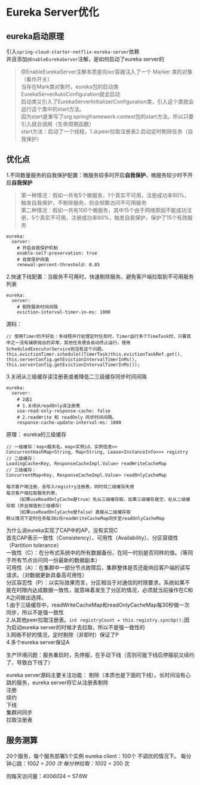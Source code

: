 # Eureka Server优化

## eureka启动原理
引入```spring-cloud-starter-netflix-eureka-server```依赖  
并且添加```@EnableEurekaServer```注解，是如何启动了eureka server的

> @EnableEurekaServer注解本质是向ioc容器注入了一个 Marker 类的对象（看作开关）  
> 当存在Mark类对象时，eureka包的启动类EurekaServerAutoConfiguration就会启动  
> 启动类又引入了EurekaServerInitializerConfiguration类，引入这个类就会运行这个类中的start方法。  
> 因为start是重写了org.springframework.context包的start方法。所以只要引入就会调用（生命周期函数）  
> start方法：启动了一个线程，1.从peer拉取注册表2.启动定时剔除任务（自我保护）


## 优化点
1.不同数量服务的自我保护配置：微服务较多时开启**自我保护**，微服务较少时不开启**自我保护**
> 第一种情况：假如一共有5个微服务，1个真实不可用，注册成功率80%，触发自我保护，不剔除服务，则会频繁访问不可用服务  
> 第二种情况：假如一共有100个微服务，其中15个由于网络原因不能成功注册，5个真实不可用，注册成功率80%，触发自我保护，保护了15个有效服务
```
eureka:
  server:
    # 开启自我保护机制
    enable-self-preservation: true
    # 自我保护阀值
    renewal-percent-threshold: 0.85
```
2.快速下线配置：当服务不可用时，快速剔除服务。避免客户端拉取到不可用服务列表
```
eureka:
  server:
    # 剔除服务时间间隔
    eviction-interval-timer-in-ms: 1000
```
源码：
```
// 使用Timer的不好处：多线程并行处理定时任务时，Timer运行多个TimeTask时，只要其中之一没有捕获抛出的异常，其他任务便会自动终止运行，使用ScheduledExecutorService则没有这个问题。
this.evictionTimer.schedule((TimerTask)this.evictionTaskRef.get(), this.serverConfig.getEvictionIntervalTimerInMs(), this.serverConfig.getEvictionIntervalTimerInMs());
```
3.关闭从三级缓存读注册表或者降低二三级缓存同步时间间隔
```
eureka:
  server:
    # 2选1
    # 1.关闭从readOnly读注册表
    use-read-only-response-cache: false
    # 2.readWrite 和 readOnly 同步时间间隔。
    response-cache-update-interval-ms: 1000
```
原理：
eureka的三级缓存
```
// 一级缓存：map<服务名，map<实例id，实例信息>>
ConcurrentHashMap<String, Map<String, Lease<InstanceInfo>>> registry
// 二级缓存：
LoadingCache<Key, ResponseCacheImpl.Value> readWriteCacheMap
// 三级缓存：
ConcurrentMap<Key, ResponseCacheImpl.Value> readOnlyCacheMap

每次客户端注册，会写入registry注册表，同时将二级缓存失效   
每次客户端拉取服务列表，
    （如果useReadOnlyCache是true）先从三级缓存取，如果三级缓存是空，在从二级缓存取（并且赋值到三级缓存）
    （如果useReadOnlyCache是false）直接从二级缓存取
默认情况下定时任务每30s将readWriteCacheMap同步至readOnlyCacheMap
```
为什么说eureka实现了CAP中的AP，没有实现C  
首先CAP表示一致性（Consistency）、可用性（Availability）、分区容错性（Partition tolerance）  
一致性（C）：在分布式系统中的所有数据备份，在同一时刻是否同样的值。（等同于所有节点访问同一份最新的数据副本）  
可用性（A）：在集群中一部分节点故障后，集群整体是否还能响应客户端的读写请求。（对数据更新具备高可用性）  
分区容忍性（P）：以实际效果而言，分区相当于对通信的时限要求。系统如果不能在时限内达成数据一致性，就意味着发生了分区的情况，必须就当前操作在C和A之间做出选择。  
1.由于三级缓存中，readWriteCacheMap和readOnlyCacheMap每30秒做一次同步，所以不是强一致性  
2.从其他peer拉取注册表。```int registryCount = this.registry.syncUp();```因为启动eureka server的时候才去拉取，所以不是强一致性的  
3.网络不好的情况，定时剔除（非即时）保证了P  
4.多个eureka server保证A

生产环境问题：服务重启时，先停服，在手动下线（否则可能下线后停服前又续约了，导致白下线了）


eureka server源码主要关注功能：
剔除（本质也是下面的下线）。长时间没有心跳的服务，eureka server将它从注册表剔除  
注册  
续约  
下线  
集群间同步  
拉取注册表
## 服务测算

20个服务，每个服务部署5个实例   eureka client：100个
不调优的情况下。
每分钟心跳：100*2 = 200 次
每分钟拉取：100*2 = 200 次

则每天访问量：400*60*24 = 57.6W


